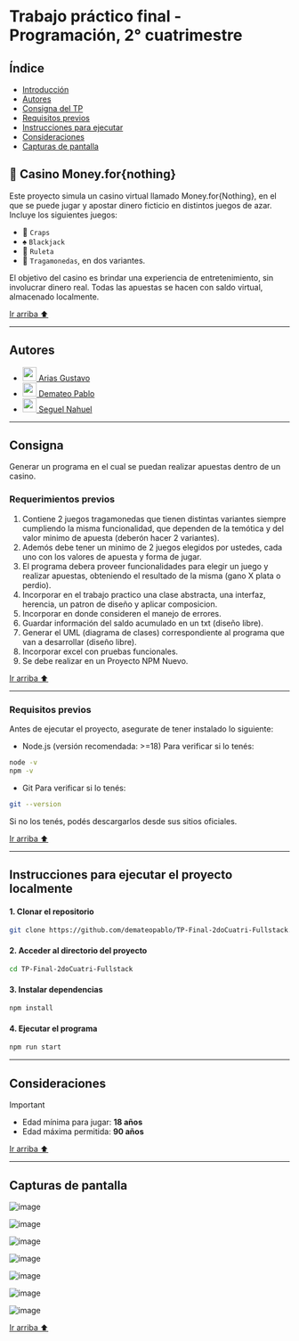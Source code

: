 # Trabajo práctico final - Programación, 2° cuatrimestre

## Índice
- [Introducción](#-casino-moneyfornothing)
- [Autores](#autores)
- [Consigna del TP](#consigna)
- [Requisitos previos](#requisitos-previos)
- [Instrucciones para ejecutar](#instrucciones-para-ejecutar-el-proyecto-localmente)
- [Consideraciones](#consideraciones)
- [Capturas de pantalla]()

## 🎰 Casino Money.for{nothing}
Este proyecto simula un casino virtual llamado Money.for{Nothing}, en el que se puede jugar y apostar dinero ficticio en distintos juegos de azar. Incluye los siguientes juegos:

- 🎲 `Craps`
- ♠️ `Blackjack`
- 🎡 `Ruleta`
- 🎰 `Tragamonedas`, en dos variantes.

El objetivo del casino es brindar una experiencia de entretenimiento, sin involucrar dinero real. Todas las apuestas se hacen con saldo virtual, almacenado localmente.

[Ir arriba ⬆️](#%C3%ADndice)

--------------

## Autores

- [<img width='25px' src='https://avatars.githubusercontent.com/u/126516827?v=4'> Arias Gustavo](https://github.com/elgusty3a)
- [<img width='25px' src='https://avatars.githubusercontent.com/u/63564990?v=4'> Demateo Pablo](https://github.com/demateopablo)
- [<img width='25px' src='https://avatars.githubusercontent.com/u/131464509?v=4'> Seguel Nahuel](https://github.com/nahuelseguel)

--------------

## Consigna

Generar un programa en el cual se puedan realizar apuestas dentro de un casino.

### Requerimientos previos

1. Contiene 2 juegos tragamonedas que tienen distintas variantes siempre cumpliendo la misma funcionalidad, que dependen de la temótica y del valor minimo de apuesta (deberón hacer 2 variantes).
2. Ademós debe tener un minimo de 2 juegos elegidos por ustedes, cada uno con los valores de apuesta y forma de jugar.
3. El programa debera proveer funcionalidades para elegir un juego y realizar apuestas, obteniendo el resultado de la misma (gano X plata o perdio). 
4. Incorporar en el trabajo practico una clase abstracta, una interfaz, herencia, un patron de diseño y aplicar composicion.
5. Incorporar en donde consideren el manejo de errores.
6. Guardar información del saldo acumulado en un txt (diseño libre).
7. Generar el UML (diagrama de clases) correspondiente al programa que van a desarrollar (diseño libre).
8. Incorporar excel con pruebas funcionales.
9. Se debe realizar en un Proyecto NPM Nuevo.

[Ir arriba ⬆️](#%C3%ADndice)

--------------

### Requisitos previos

Antes de ejecutar el proyecto, asegurate de tener instalado lo siguiente:

- Node.js (versión recomendada: >=18)
   Para verificar si lo tenés:

```bash
node -v
npm -v
```

- Git
   Para verificar si lo tenés:

```bash
git --version
```

Si no los tenés, podés descargarlos desde sus sitios oficiales.

[Ir arriba ⬆️](#%C3%ADndice)

--------------

## Instrucciones para ejecutar el proyecto localmente

#### 1. Clonar el repositorio

```bash
git clone https://github.com/demateopablo/TP-Final-2doCuatri-Fullstack.git
```
#### 2. Acceder al directorio del proyecto

```bash
cd TP-Final-2doCuatri-Fullstack
```

#### 3. Instalar dependencias

```bash
npm install
```

#### 4. Ejecutar el programa

```bash
npm run start
```

--------------

## Consideraciones

>[!important]
>- Edad mínima para jugar: **18 años**
>- Edad máxima permitida: **90 años**

[Ir arriba ⬆️](#%C3%ADndice)

--------------

## Capturas de pantalla

![image](https://github.com/user-attachments/assets/2decd020-8b99-4240-a2a2-b0aca10214d8)

![image](https://github.com/user-attachments/assets/943bfef6-0ca0-44e2-b40a-c92480bd454c)

![image](https://github.com/user-attachments/assets/bc2f8ba8-833a-42f0-b00d-e7ed73d79b35)

![image](https://github.com/user-attachments/assets/a12904ff-1797-4d18-b444-ce81a83fc948)

![image](https://github.com/user-attachments/assets/995919f5-f92c-41d9-879d-c3a91e7acfe5)

![image](https://github.com/user-attachments/assets/4fdae832-2e19-48ea-8abb-41dee13a6058)

![image](https://github.com/user-attachments/assets/2a0b5469-fb6a-4551-8eaf-e92b04c5ca73)

[Ir arriba ⬆️](#%C3%ADndice)